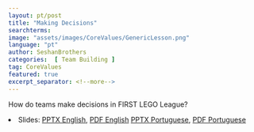 ```yaml
---
layout: pt/post
title: "Making Decisions"
searchterms:
image: "assets/images/CoreValues/GenericLesson.png"
language: "pt"
author: SeshanBrothers
categories:  [ Team Building ]
tag: CoreValues
featured: true
excerpt_separator: <!--more-->
---
```

How do teams make decisions in FIRST LEGO League?
 <!--more-->

 <li class="ng-binding">Slides:
 <a href="/translations/en-us/CoreValues/MakingDecisions.pptx">PPTX English</a>,
 <a href="/translations/en-us/CoreValues/MakingDecisions.pdf">PDF English</a>
 <a href="/translations/pt-br/CoreValues/TomandoDecisoes.pptx">PPTX Portuguese</a>,
 <a href="/translations/pt-br/CoreValues/TomandoDecisoes.pdf">PDF Portuguese</a>
 </li>

